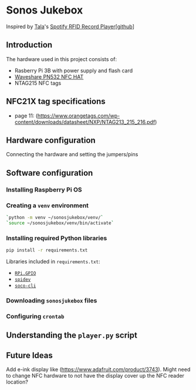 # Sonos Jukebox
Inspired by [Tala](https://talaexe.com)'s [Spotify RFID Record Player](https://talaexe.com/moderndayrecordplayer)[[github](https://github.com/talaexe/Spotify-RFID-Record-Player)]

## Introduction

The hardware used in this project consists of:
* Rasberry Pi 3B with power supply and flash card
* [Waveshare PN532 NFC HAT](https://www.waveshare.com/wiki/PN532_NFC_HAT#Read_NTAG2XX_card)
* NTAG215 NFC tags

## NFC21X tag specifications
* page 11: (https://www.orangetags.com/wp-content/downloads/datasheet/NXP/NTAG213_215_216.pdf) 

## Hardware configuration
Connecting the hardware and setting the jumpers/pins

## Software configuration

### Installing Raspberry Pi OS

### Creating a `venv` environment
```bash
`python -m venv ~/sonosjukebox/venv/`
`source ~/sonosjukebox/venv/bin/activate`
```

### Installing required Python libraries
```bash
pip install -r requirements.txt
```

Libraries included in `requirements.txt`:
* [`RPi.GPIO`](https://pypi.org/project/RPi.GPIO/)
* [`spidev`](https://pypi.org/project/spidev/)
* [`soco-cli`](https://github.com/avantrec/soco-cli)

### Downloading `sonosjukebox` files

### Configuring `crontab`

## Understanding the `player.py` script


## Future Ideas
Add e-ink display like (https://www.adafruit.com/product/3743). Might need to change NFC hardware to not have the display cover up the NFC reader location?
